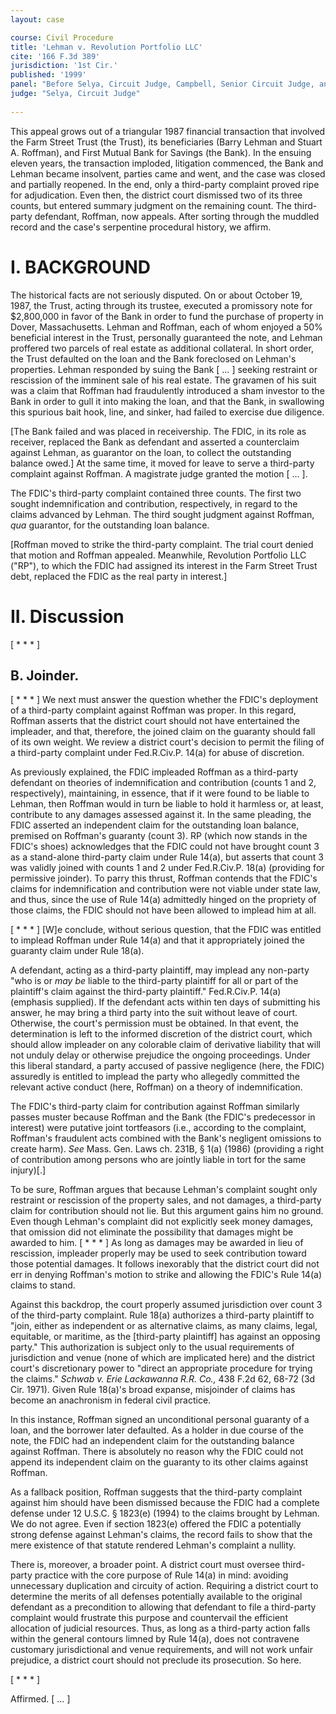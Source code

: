 ```yaml
---
layout: case

course: Civil Procedure
title: 'Lehman v. Revolution Portfolio LLC'
cite: '166 F.3d 389'
jurisdiction: '1st Cir.'
published: '1999'
panel: "Before Selya, Circuit Judge, Campbell, Senior Circuit Judge, and Lynch, Circuit Judge"
judge: "Selya, Circuit Judge"
    
---
```


This appeal grows out of a triangular 1987 financial transaction that involved the Farm Street Trust (the Trust), its beneficiaries (Barry Lehman and Stuart A. Roffman), and First Mutual Bank for Savings (the Bank). In the ensuing eleven years, the transaction imploded, litigation commenced, the Bank and Lehman became insolvent, parties came and went, and the case was closed and partially reopened. In the end, only a third-party complaint proved ripe for adjudication. Even then, the district court dismissed two of its three counts, but entered summary judgment on the remaining count. The third-party defendant, Roffman, now appeals. After sorting through the muddled record and the case's serpentine procedural history, we affirm.

# I. BACKGROUND

The historical facts are not seriously disputed. On or about October 19, 1987, the Trust, acting through its trustee, executed a promissory note for $2,800,000 in favor of the Bank in order to fund the purchase of property in Dover, Massachusetts. Lehman and Roffman, each of whom enjoyed a 50% beneficial interest in the Trust, personally guaranteed the note, and Lehman proffered two parcels of real estate as additional collateral. In short order, the Trust defaulted on the loan and the Bank foreclosed on Lehman's properties. Lehman responded by suing the Bank [ … ] seeking restraint or rescission of the imminent sale of his real estate. The gravamen of his suit was a claim that Roffman had fraudulently introduced a sham investor to the Bank in order to gull it into making the loan, and that the Bank, in swallowing this spurious bait hook, line, and sinker, had failed to exercise due diligence.

[The Bank failed and was placed in receivership. The FDIC, in its role as receiver, replaced the Bank as defendant and asserted a counterclaim against Lehman, as guarantor on the loan, to collect the outstanding balance owed.] At the same time, it moved for leave to serve a third-party complaint against Roffman. A magistrate judge granted the motion [ … ].

The FDIC's third-party complaint contained three counts. The first two sought indemnification and contribution, respectively, in regard to the claims advanced by Lehman. The third sought judgment against Roffman, _qua_ guarantor, for the outstanding loan balance.

[Roffman moved to strike the third-party complaint. The trial court denied that motion and Roffman appealed. Meanwhile, Revolution Portfolio LLC ("RP"), to which the FDIC had assigned its interest in the Farm Street Trust debt, replaced the FDIC as the real party in interest.]

# II. Discussion

[ * * * ]

## B. Joinder.

[ * * * ] We next must answer the question whether the FDIC's deployment of a third-party complaint against Roffman was proper. In this regard, Roffman asserts that the district court should not have entertained the impleader, and that, therefore, the joined claim on the guaranty should fall of its own weight. We review a district court's decision to permit the filing of a third-party complaint under Fed.R.Civ.P. 14(a) for abuse of discretion. 

As previously explained, the FDIC impleaded Roffman as a third-party defendant on theories of indemnification and contribution (counts 1 and 2, respectively), maintaining, in essence, that if it were found to be liable to Lehman, then Roffman would in turn be liable to hold it harmless or, at least, contribute to any damages assessed against it. In the same pleading, the FDIC asserted an independent claim for the outstanding loan balance, premised on Roffman's guaranty (count 3). RP (which now stands in the FDIC's shoes) acknowledges that the FDIC could not have brought count 3 as a stand-alone third-party claim under Rule 14(a), but asserts that count 3 was validly joined with counts 1 and 2 under Fed.R.Civ.P. 18(a) (providing for permissive joinder). To parry this thrust, Roffman contends that the FDIC's claims for indemnification and contribution were not viable under state law, and thus, since the use of Rule 14(a) admittedly hinged on the propriety of those claims, the FDIC should not have been allowed to implead him at all.

[ * * * ] [W]e conclude, without serious question, that the FDIC was entitled to implead Roffman under Rule 14(a) and that it appropriately joined the guaranty claim under Rule 18(a).

A defendant, acting as a third-party plaintiff, may implead any non-party "who is or _may be_ liable to the third-party plaintiff for all or part of the plaintiff's claim against the third-party plaintiff." Fed.R.Civ.P. 14(a) (emphasis supplied). If the defendant acts within ten days of submitting his answer, he may bring a third party into the suit without leave of court. Otherwise, the court's permission must be obtained. In that event, the determination is left to the informed discretion of the district court, which should allow impleader on any colorable claim of derivative liability that will not unduly delay or otherwise prejudice the ongoing proceedings. Under this liberal standard, a party accused of passive negligence (here, the FDIC) assuredly is entitled to implead the party who allegedly committed the relevant active conduct (here, Roffman) on a theory of indemnification. 

The FDIC's third-party claim for contribution against Roffman similarly passes muster because Roffman and the Bank (the FDIC's predecessor in interest) were putative joint tortfeasors (i.e., according to the complaint, Roffman's fraudulent acts combined with the Bank's negligent omissions to create harm). _See_ Mass. Gen. Laws ch. 231B, § 1(a) (1986) (providing a right of contribution among persons who are jointly liable in tort for the same injury)[.]

To be sure, Roffman argues that because Lehman's complaint sought only restraint or rescission of the property sales, and not damages, a third-party claim for contribution should not lie. But this argument gains him no ground. Even though Lehman's complaint did not explicitly seek money damages, that omission did not eliminate the possibility that damages might be awarded to him. [ * * * ] As long as damages may be awarded in lieu of rescission, impleader properly may be used to seek contribution toward those potential damages. It follows inexorably that the district court did not err in denying Roffman's motion to strike and allowing the FDIC's Rule 14(a) claims to stand.

Against this backdrop, the court properly assumed jurisdiction over count 3 of the third-party complaint. Rule 18(a) authorizes a third-party plaintiff to "join, either as independent or as alternative claims, as many claims, legal, equitable, or maritime, as the [third-party plaintiff] has against an opposing party." This authorization is subject only to the usual requirements of jurisdiction and venue (none of which are implicated here) and the district court's discretionary power to "direct an appropriate procedure for trying the claims." _Schwab v. Erie Lackawanna R.R. Co.,_ 438 F.2d 62, 68-72 (3d Cir. 1971). Given Rule 18(a)'s broad expanse, misjoinder of claims has become an anachronism in federal civil practice.

In this instance, Roffman signed an unconditional personal guaranty of a loan, and the borrower later defaulted. As a holder in due course of the note, the FDIC had an independent claim for the outstanding balance against Roffman. There is absolutely no reason why the FDIC could not append its independent claim on the guaranty to its other claims against Roffman.

As a fallback position, Roffman suggests that the third-party complaint against him should have been dismissed because the FDIC had a complete defense under 12 U.S.C. § 1823(e) (1994) to the claims brought by Lehman. We do not agree. Even if section 1823(e) offered the FDIC a potentially strong defense against Lehman's claims, the record fails to show that the mere existence of that statute rendered Lehman's complaint a nullity.

There is, moreover, a broader point. A district court must oversee third-party practice with the core purpose of Rule 14(a) in mind: avoiding unnecessary duplication and circuity of action. Requiring a district court to determine the merits of all defenses potentially available to the original defendant as a precondition to allowing that defendant to file a third-party complaint would frustrate this purpose and countervail the efficient allocation of judicial resources. Thus, as long as a third-party action falls within the general contours limned by Rule 14(a), does not contravene customary jurisdictional and venue requirements, and will not work unfair prejudice, a district court should not preclude its prosecution. So here.

[ * * * ]

Affirmed. [ … ]